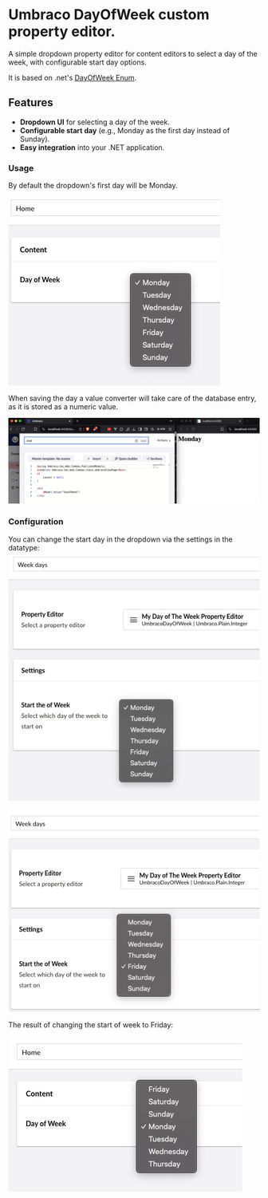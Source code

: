 # Umbraco DayOfWeek custom property editor.

A simple dropdown property editor for content editors to select a day of the week, with configurable start day options.

It is based on .net's [DayOfWeek Enum](https://learn.microsoft.com/en-us/dotnet/api/system.dayofweek?view=net-9.0).

## Features

- **Dropdown UI** for selecting a day of the week.
- **Configurable start day** (e.g., Monday as the first day instead of Sunday).
- **Easy integration** into your .NET application.

### Usage
By default the dropdown's first day will be Monday.

![Default start day](https://raw.githubusercontent.com/Frost117/UmbracoDayOfWeek/refs/heads/v15/UmbracoDayOfWeek/images/backoffice-content-editing-v15.png)

When saving the day a value converter will take care of the database entry, as it is stored as a numeric value.

![Model.value for the week days exempel](https://raw.githubusercontent.com/Frost117/UmbracoDayOfWeek/refs/heads/v15/UmbracoDayOfWeek/images/backoffice-content-editing-model-v15.png)

### Configuration
You can change the start day in the dropdown via the settings in the datatype:
![Configuration to change start day of the week](https://raw.githubusercontent.com/Frost117/UmbracoDayOfWeek/refs/heads/v15/UmbracoDayOfWeek/images/backoffice-settings-v15.png)

![Changing which day the week starts of with to Friday](https://raw.githubusercontent.com/Frost117/UmbracoDayOfWeek/refs/heads/v15/UmbracoDayOfWeek/images/friday-start.png)

The result of changing the start of week to Friday:

![Result of changing the start day of the week to Friday](https://raw.githubusercontent.com/Frost117/UmbracoDayOfWeek/refs/heads/v15/UmbracoDayOfWeek/images/start-week-friday.png)
